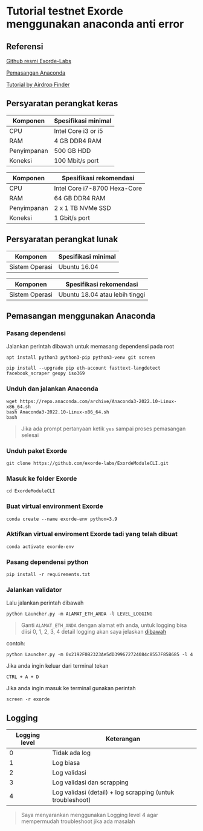 # Tutorial testnet Exorde menggunakan anaconda anti error

## Referensi

[Github resmi Exorde-Labs](https://github.com/exorde-labs/ExordeModuleCLI/)

[Pemasangan Anaconda](https://docs.conda.io/projects/conda/en/latest/user-guide/install/linux.html)

[Tutorial by Airdrop Finder](https://github.com/bayy420-999/tutorial-testnet-exorde-airdropfinder/blob/main/README.md)

## Persyaratan perangkat keras

| Komponen | Spesifikasi minimal |
|----------|---------------------|
|CPU|Intel Core i3 or i5|
|RAM|4 GB DDR4 RAM|
|Penyimpanan|500 GB HDD|
|Koneksi|100 Mbit/s port|

| Komponen | Spesifikasi rekomendasi |
|----------|---------------------|
|CPU|Intel Core i7-8700 Hexa-Core|
|RAM|64 GB DDR4 RAM|
|Penyimpanan|2 x 1 TB NVMe SSD|
|Koneksi|1 Gbit/s port|

## Persyaratan perangkat lunak

| Komponen | Spesifikasi minimal |
|----------|---------------------|
|Sistem Operasi|Ubuntu 16.04|

| Komponen | Spesifikasi rekomendasi |
|----------|---------------------|
|Sistem Operasi|Ubuntu 18.04 atau lebih tinggi|


## Pemasangan menggunakan Anaconda

### Pasang dependensi

Jalankan perintah dibawah untuk memasang dependensi pada root

```
apt install python3 python3-pip python3-venv git screen
```
```
pip install --upgrade pip eth-account fasttext-langdetect facebook_scraper geopy iso369
```

### Unduh dan jalankan Anaconda

```
wget https://repo.anaconda.com/archive/Anaconda3-2022.10-Linux-x86_64.sh
bash Anaconda3-2022.10-Linux-x86_64.sh
bash
```

> Jika ada prompt pertanyaan ketik `yes` sampai proses pemasangan selesai

### Unduh paket Exorde

```
git clone https://github.com/exorde-labs/ExordeModuleCLI.git
```

### Masuk ke folder Exorde

```
cd ExordeModuleCLI
```

### Buat virtual environment Exorde

```
conda create --name exorde-env python=3.9
```

### Aktifkan virtual enviroment Exorde tadi yang telah dibuat

```
conda activate exorde-env
```

### Pasang dependensi python

```
pip install -r requirements.txt
```

### Jalankan validator

Lalu jalankan perintah dibawah

```
python Launcher.py -m ALAMAT_ETH_ANDA -l LEVEL_LOGGING
```
> Ganti `ALAMAT_ETH_ANDA` dengan alamat eth anda, untuk logging bisa diisi 0, 1, 2, 3, 4 detail logging akan saya jelaskan [dibawah](https://github.com/ilhambyte/tutorial-tesnet-exorde-menggunakan-anaconda#logging)

contoh:

```
python Launcher.py -m 0x2192F0B2323Ae5dD399672724084c8557F85B685 -l 4
```

Jika anda ingin keluar dari terminal tekan 

```CTRL + A + D```

Jika anda ingin masuk ke terminal gunakan perintah 

```
screen -r exorde
```

## Logging

| Logging level | Keterangan |
|---------------|------------|
|0|Tidak ada log|
|1|Log biasa|
|2|Log validasi|
|3|Log validasi dan scrapping|
|4|Log validasi (detail) + log scrapping (untuk troubleshoot)

> Saya menyarankan menggunakan Logging level 4 agar mempermudah troubleshoot jika ada masalah
